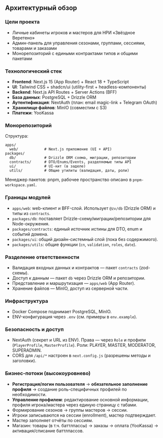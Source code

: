 ## Архитектурный обзор

### Цели проекта
- Личные кабинеты игроков и мастеров для НРИ «Звёздное Веретено»
- Админ-панель для управления сезонами, группами, сессиями, товарами и заказами
- Монорепозиторий с едиными контрактами типов и общими пакетами

### Технологический стек
- **Frontend**: Next.js 15 (App Router) + React 18 + TypeScript
- **UI**: Tailwind CSS + shadcn/ui (utility-first + headless-компоненты)
- **Backend**: Next.js API Routes + Server Actions (BFF)
- **База данных**: PostgreSQL + Drizzle ORM
- **Аутентификация**: NextAuth (план: email magic-link + Telegram OAuth)
- **Хранилище файлов**: MinIO (совместим с S3)
- **Платежи**: YooKassa 

### Монорепозиторий
Структура:
```
apps/
  web/            # Next.js приложение (UI + API)
packages/
  db/             # Drizzle ORM схема, миграции, репозитории
  contracts/      # DTO/Enums/Events, разделяемые типы API
  ui/             # UI-кит (в заделе)
  utils/          # Общие утилиты (валидация, даты, роли)
```

Менеджер пакетов: pnpm, рабочее пространство описано в `pnpm-workspace.yaml`.

### Границы модулей
- `apps/web`: web-клиент и BFF-слой. Использует `@zv/db` (Drizzle ORM) и типы из `contracts`.
- `packages/db`: поставляет Drizzle-схему/миграции/репозитории для Node-окружения.
- `packages/contracts`: единый источник истины для DTO, enum и событий домена.
- `packages/ui`: общий дизайн-системный слой (пока без содержимого).
- `packages/utils`: общие функции (`cn`, `validation`, `roles`, `date`).

### Разделение ответственности
- Валидация входных данных и контрактов — пакет `contracts` (zod-схемы).
- Доступ к данным — пакет `db` через Drizzle ORM и репозитории.
- Представление и маршрутизация — `apps/web` (App Router).
- Хранение файлов — MinIO, доступ из серверной части.

### Инфраструктура
- Docker Compose поднимает PostgreSQL, MinIO.
- ENV-конфигурация через `.env` (см. примеры в `env.example`).

### Безопасность и доступ
- NextAuth (секрет и URL из ENV). Права — через `Role` и профили (`PlayerProfile`, `MasterProfile`). Роли: PLAYER, MASTER, MODERATOR, SUPERADMIN.
- CORS для `/api/*` настроен в `next.config.js` (разрешены методы и заголовки).

### Бизнес-потоки (высокоуровнево)
- **Регистрация/логин пользователя** → **обязательное заполнение профиля** → создание роль-специфичных профилей по необходимости.
- **Управление профилем**: редактирование основной информации, профиля игрока/мастера через единую страницу с табами.
- Формирование сезонов → группы мастеров → сессии.
- Игроки записываются на сессии (enrollment), мастер подтверждает.
- Мастер заполняет отчёты по сессиям.
- Магазин: товары (в т.ч. баттлпассы) → заказы → оплата (YooKassa) → активация/списание баттлпассов.


